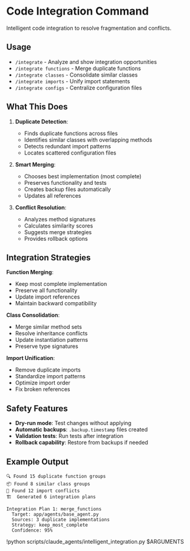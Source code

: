 # Code Integration Command

Intelligent code integration to resolve fragmentation and conflicts.

## Usage
- `/integrate` - Analyze and show integration opportunities
- `/integrate functions` - Merge duplicate functions
- `/integrate classes` - Consolidate similar classes
- `/integrate imports` - Unify import statements
- `/integrate configs` - Centralize configuration files

## What This Does

1. **Duplicate Detection**:
   - Finds duplicate functions across files
   - Identifies similar classes with overlapping methods
   - Detects redundant import patterns
   - Locates scattered configuration files

2. **Smart Merging**:
   - Chooses best implementation (most complete)
   - Preserves functionality and tests
   - Creates backup files automatically
   - Updates all references

3. **Conflict Resolution**:
   - Analyzes method signatures
   - Calculates similarity scores
   - Suggests merge strategies
   - Provides rollback options

## Integration Strategies

**Function Merging**:
- Keep most complete implementation
- Preserve all functionality
- Update import references
- Maintain backward compatibility

**Class Consolidation**:
- Merge similar method sets
- Resolve inheritance conflicts
- Update instantiation patterns
- Preserve type signatures

**Import Unification**:
- Remove duplicate imports
- Standardize import patterns
- Optimize import order
- Fix broken references

## Safety Features

- **Dry-run mode**: Test changes without applying
- **Automatic backups**: `.backup.timestamp` files created
- **Validation tests**: Run tests after integration
- **Rollback capability**: Restore from backups if needed

## Example Output
```
🔍 Found 15 duplicate function groups
📦 Found 8 similar class groups  
📝 Found 12 import conflicts
🏗️  Generated 6 integration plans

Integration Plan 1: merge_functions
  Target: app/agents/base_agent.py
  Sources: 3 duplicate implementations
  Strategy: keep_most_complete
  Confidence: 95%
```

!python scripts/claude_agents/intelligent_integration.py $ARGUMENTS
